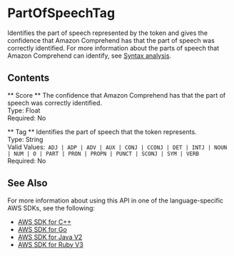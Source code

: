 # PartOfSpeechTag<a name="API_PartOfSpeechTag"></a>

Identifies the part of speech represented by the token and gives the confidence that Amazon Comprehend has that the part of speech was correctly identified\. For more information about the parts of speech that Amazon Comprehend can identify, see [Syntax analysis](how-syntax.md)\.

## Contents<a name="API_PartOfSpeechTag_Contents"></a>

 ** Score **   <a name="comprehend-Type-PartOfSpeechTag-Score"></a>
The confidence that Amazon Comprehend has that the part of speech was correctly identified\.  
Type: Float  
Required: No

 ** Tag **   <a name="comprehend-Type-PartOfSpeechTag-Tag"></a>
Identifies the part of speech that the token represents\.  
Type: String  
Valid Values:` ADJ | ADP | ADV | AUX | CONJ | CCONJ | DET | INTJ | NOUN | NUM | O | PART | PRON | PROPN | PUNCT | SCONJ | SYM | VERB`   
Required: No

## See Also<a name="API_PartOfSpeechTag_SeeAlso"></a>

For more information about using this API in one of the language\-specific AWS SDKs, see the following:
+  [AWS SDK for C\+\+](https://docs.aws.amazon.com/goto/SdkForCpp/comprehend-2017-11-27/PartOfSpeechTag) 
+  [AWS SDK for Go](https://docs.aws.amazon.com/goto/SdkForGoV1/comprehend-2017-11-27/PartOfSpeechTag) 
+  [AWS SDK for Java V2](https://docs.aws.amazon.com/goto/SdkForJavaV2/comprehend-2017-11-27/PartOfSpeechTag) 
+  [AWS SDK for Ruby V3](https://docs.aws.amazon.com/goto/SdkForRubyV3/comprehend-2017-11-27/PartOfSpeechTag) 